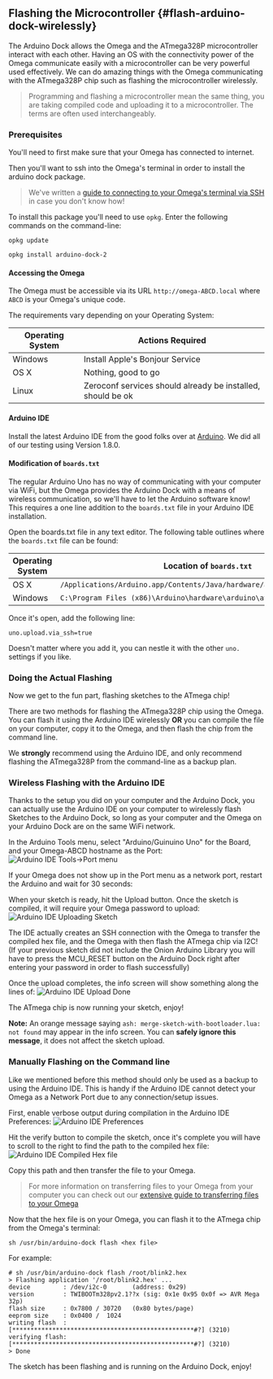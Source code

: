 ## Flashing the Microcontroller {#flash-arduino-dock-wirelessly}

The Arduino Dock allows the Omega and the ATmega328P microcontroller interact with each other. Having an OS with the connectivity power of the Omega communicate easily with a microcontroller can be very powerful used effectively. We can do amazing things with the Omega communicating with the ATmega328P chip such as flashing the microcontroller wirelessly.

> Programming and flashing a microcontroller mean the same thing, you are taking compiled code and uploading it to a microcontroller. The terms are often used interchangeably.

### Prerequisites

You'll need to first make sure that your Omega has connected to internet.

Then you'll want to ssh into the Omega's terminal in order to install the arduino dock package.


> We've written a [guide to connecting to your Omega's terminal via SSH](#connecting-to-the-omega-terminal-ssh) in case you don't know how!

To install this package you'll need to use `opkg`. Enter the following commands on the command-line:

```
opkg update
```
```
opkg install arduino-dock-2
```

#### Accessing the Omega
<!-- // 1) your computer must be able to connect to the Omega by it's `Omega-ABCD` name
// can recycle content from: https://wiki.onion.io/Tutorials/Arduino-Dock/Initial-Setup#computer-setup_accessing-the-omega-s-url

// highlight that on windows you need the bonjour printer services -->

<!-- Computer Config -->
<!-- ```{r child = '../../Get-Started/First-Time-Components/First-Time-Component-01-computer-config.md'}
``` -->


The Omega must be accessible via its URL `http://omega-ABCD.local` where `ABCD` is your Omega's unique code.

The requirements vary depending on your Operating System:

| Operating System | Actions Required                                            |
|------------------|-------------------------------------------------------------|
| Windows          | Install Apple's Bonjour Service                             |
| OS X             | Nothing, good to go                                         |
| Linux            | Zeroconf services should already be installed, should be ok |


#### Arduino IDE

<!-- // arduino ide must be installed on your computer
// can reference https://wiki.onion.io/Tutorials/Arduino-Dock/Initial-Setup#computer-setup_arduino-ide -->

Install the latest Arduino IDE from the good folks over at [Arduino](//www.arduino.cc/en/Main/Software). We did all of our testing using Version 1.8.0.

#### Modification of `boards.txt`

<!-- // need to modify arduino's boards.txt file to allow ssh sketch uploads
// recycle content from https://wiki.onion.io/Tutorials/Arduino-Dock/Initial-Setup#computer-setup_arduino-ide_modification-of-boards-txt

// TODO: LAZAR to update this messy solution -->

The regular Arduino Uno has no way of communicating with your computer via WiFi, but the Omega provides the Arduino Dock with a means of wireless communication, so we'll have to let the Arduino software know!
This requires a one line addition to the `boards.txt` file in your Arduino IDE installation.

Open the boards.txt file in any text editor. The following table outlines where the `boards.txt` file can be found:

| Operating System | Location of `boards.txt`                                                  |
|------------------|---------------------------------------------------------------------------|
| OS X             | `/Applications/Arduino.app/Contents/Java/hardware/arduino/avr/boards.txt` |
| Windows          | `C:\Program Files (x86)\Arduino\hardware\arduino\avr\boards.txt`          |

Once it's open, add the following line:
```
uno.upload.via_ssh=true
```
Doesn't matter where you add it, you can nestle it with the other `uno.` settings if you like.





### Doing the Actual Flashing

<!-- // two methods to flash the mcu
//  1. using the arduino IDE
//  2. copying the compiled file to the omega and flashing manually from the command line

// make sure to mention that the Arduino Dock 2 comes ready to flash the microcontroller out of the bux -->

Now we get to the fun part, flashing sketches to the ATmega chip!

There are two methods for flashing the ATmega328P chip using the Omega. You can flash it using the Arduino IDE wirelessly **OR** you can compile the file on your computer, copy it to the Omega, and then flash the chip from the command line.

We **strongly** recommend using the Arduino IDE, and only recommend flashing the ATmega328P from the command-line as a backup plan.

### Wireless Flashing with the Arduino IDE

Thanks to the setup you did on your computer and the Arduino Dock, you can actually use the Arduino IDE on your computer to wirelessly flash Sketches to the Arduino Dock, so long as your computer and the Omega on your Arduino Dock are on the same WiFi network.

In the Arduino Tools menu, select "Arduino/Guinuino Uno" for the Board, and your Omega-ABCD hostname as the Port:
![Arduino IDE Tools->Port menu](//i.imgur.com/1xAEBmT.png)

If your Omega does not show up in the Port menu as a network port, restart the Arduino and wait for 30 seconds:

When your sketch is ready, hit the Upload button. Once the sketch is compiled, it will require your Omega password to upload:
![Arduino IDE Uploading Sketch](//i.imgur.com/UDXIDVL.png)

The IDE actually creates an SSH connection with the Omega to transfer the compiled hex file, and the Omega with then flash the ATmega chip via I2C!
(If your previous sketch did not include the Onion Arduino Library you will have to press the MCU_RESET button on the Arduino Dock right after entering your password in order to flash successfully)

Once the upload completes, the info screen will show something along the lines of:
![Arduino IDE Upload Done](//i.imgur.com/oPOB4Vl.png)

The ATmega chip is now running your sketch, enjoy!


**Note:** An orange message saying `ash: merge-sketch-with-bootloader.lua: not found` may appear in the info screen. You can **safely ignore this message**, it does not affect the sketch upload.




<!-- // can borrow heavily from https://wiki.onion.io/Tutorials/Arduino-Dock/Using-the-Arduino-Dock#using-the-arduino-dock_flashing-sketches
// just get rid of the stuff about the onion library and onion object, the new arduino dock doesn't need that!
// take new screenshots please -->

<!-- TODO: Replace screenshots with newer screenshots -->

### Manually Flashing on the Command line
<!--
// mention that this should be the back-up way in case the above method doesn't work
// can borrow heavily from  https://wiki.onion.io/Tutorials/Arduino-Dock/Using-the-Arduino-Dock#using-the-arduino-dock_flashing-sketches_using-the-omega
// for the part where we copy over the file, link to the transferring files article -->

Like we mentioned before this method should only be used as a backup to using the Arduino IDE. This is handy if the Arduino IDE cannot detect your Omega as a Network Port due to any connection/setup issues.

First, enable verbose output during compilation in the Arduino IDE Preferences:
![Arduino IDE Preferences](//i.imgur.com/A6uXT6Y.png)

Hit the verify button to compile the sketch, once it's complete you will have to scroll to the right to find the path to the compiled hex file:
![Arduino IDE Compiled Hex file](//i.imgur.com/QEiDwu8.png)

Copy this path and then transfer the file to your Omega.

> For more information on transferring files to your Omega from your computer you can check out our [extensive guide to transferring files to your Omega](#transferring-files)

Now that the hex file is on your Omega, you can flash it to the ATmega chip from the Omega's terminal:

```
sh /usr/bin/arduino-dock flash <hex file>
```

For example:

```
# sh /usr/bin/arduino-dock flash /root/blink2.hex
> Flashing application '/root/blink2.hex' ...
device         : /dev/i2c-0       (address: 0x29)
version        : TWIBOOTm328pv2.1??x (sig: 0x1e 0x95 0x0f => AVR Mega 32p)
flash size     : 0x7800 / 30720   (0x80 bytes/page)
eeprom size    : 0x0400 /  1024
writing flash  : [**************************************************#?] (3210)
verifying flash: [**************************************************#?] (3210)
> Done
```

The sketch has been flashing and is running on the Arduino Dock, enjoy!

<!-- TODO: Replace screenshots with newer screenshots -->
